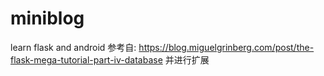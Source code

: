 # miniblog
learn flask and android
参考自: https://blog.miguelgrinberg.com/post/the-flask-mega-tutorial-part-iv-database 并进行扩展
